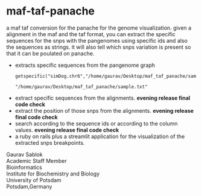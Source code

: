 # maf-taf-panache
a maf taf conversion for the panache for the genome visualization. given a alignment in the maf and the taf format, you can extract the specific sequences for the snps with the pangenomes using specific ids and also the sequences as strings. it will also tell which snps variation is present so that it can be poulated on panache.

- extracts specific sequences from the pangenome graph
  ```
  getspecific("simDog.chr6","/home/gaurav/Desktop/maf_taf_panache/sample.taf",
                                    "/home/gaurav/Desktop/maf_taf_panache/sample.txt"
  ```
- extract specific sequences from the alignments. **evening release final code check**
- extract the position of those snps from the alignments. **evening release final code check**
- search according to the sequence ids or according to the column values.  **evening release final code check**
- a ruby on rails plus a streamlit application for the visualization of the extracted snps breakpoints.

Gaurav Sablok \
Academic Staff Member \
Bioinformatics \
Institute for Biochemistry and Biology \
University of Potsdam \
Potsdam,Germany
